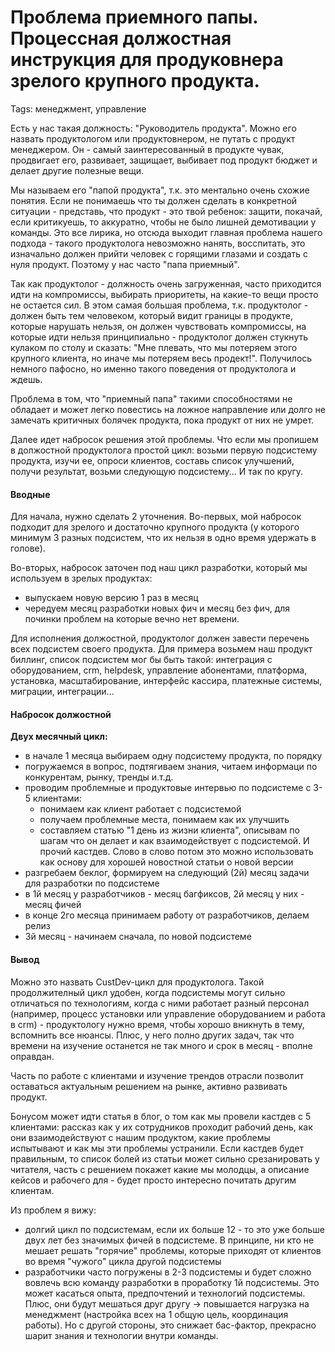 # Проблема приемного папы. Процессная должостная инструкция для продуковнера зрелого крупного продукта.
Tags: менеджмент, управление


Есть у нас такая должность: "Руководитель продукта". Можно его назвать продуктологом или продуктовнером, не путать с продукт менеджером. Он - самый заинтересованный в продукте чувак, продвигает его, развивает, защищает, выбивает под продукт бюджет и делает другие полезные вещи.

Мы называем его "папой продукта", т.к. это ментально очень схожие понятия. Если не понимаешь что ты должен сделать в конкретной ситуации - представь, что продукт - это твой ребенок: защити, покачай, если критикуешь, то аккуратно, чтобы не было лишней демотивации у команды. Это все лирика, но отсюда выходит главная проблема нашего подхода - такого продуктолога невозможно нанять, восспитать, это изначально должен прийти человек с горящими глазами и создать с нуля продукт. Поэтому у нас часто "папа приемный".

Так как продуктолог - должность очень загруженная, часто приходится идти на компромиссы, выбирать приоритеты, на какие-то вещи просто не остается сил. В этом самая большая проблема, т.к. продуктолог - должен быть тем человеком, который видит границы в продукте, которые нарушать нельзя, он должен чувствовать компромиссы, на которые идти нельзя принципиально - продуктолог должен стукнуть кулаком по столу и сказать: "Мне плевать, что мы потеряем этого крупного клиента, но иначе мы потеряем весь продект!". Получилось немного пафосно, но именно такого поведения от продуктолога и ждешь.

Проблема в том, что "приемный папа" такими способностями не обладает и может легко повестись на ложное направление или долго не замечать критичных болячек продукта, пока продукт от них не умрет.

Далее идет набросок решения этой проблемы. Что если мы пропишем в должостной продуктолога простой цикл: возьми первую подсистему продукта, изучи ее, опроси клиентов, составь список улучшений, получи результат, возьми следующую подсистему... И так по кругу.


#### Вводные

Для начала, нужно сделать 2 уточнения. Во-первых, мой набросок подходит для зрелого и достаточно крупного продукта (у которого минимум 3 разных подсистем, что их нельзя в одно время удержать в голове).

Во-вторых, набросок заточен под наш цикл разработки, который мы используем в зрелых продуктах:
  - выпускаем новую версию 1 раз в месяц
  - чередуем месяц разработки новых фич и месяц без фич, для починки проблем на которые вечно нет времени.

Для исполнения должостной, продуктолог должен завести перечень всех подсистем своего продукта. Для примера возьмем наш продукт биллинг, список подсистем мог бы быть такой: интеграция с оборудованием, crm, helpdesk, управление абонентами, платформа, установка, масштабирование, интерфейс кассира, платежные системы, миграции, интеграции...


#### Набросок должостной

**Двух месячный цикл:**

- в начале 1 месяца выбираем одну подсистему продукта, по порядку
- погружаемся в вопрос, подтягиваем знания, читаем информаци по конкурентам, рынку, тренды и.т.д.
- проводим проблемные и продуктовые интервью по подсистеме с 3-5 клиентами:
  - понимаем как клиент работает с подсистемой
  - получаем проблемные места, понимаем как их улучшить
  - составляем статью "1 день из жизни клиента", описывам по шагам что он делает и как взаимодействует с подсистемой. И прочий кастдев. Слово в слово потом это можно использовать как основу для хорошей новостной статьи о новой версии
- разгребаем беклог, формируем на следующий (2й) месяц задачи для разработки по подсистеме
- в 1й месяц у разработчиков - месяц багфиксов, 2й месяц у них - месяц фичей
- в конце 2го месяца принимаем работу от разработчиков, делаем релиз
- 3й месяц - начинаем сначала, по новой подсистеме


#### Вывод

Можно это назвать CustDev-цикл для продуктолога. Такой продолжителный цикл удобен, когда подсистемы могут сильно отличаться по технологиям, когда с ними работает разный персонал (например, процесс установки или управление оборудованием и работа в crm) - продуктологу нужно время, чтобы хорошо вникнуть в тему, вспомнить все нюансы. Плюс, у него полно других задач, так что времени на изучение останется не так много и срок в месяц - вполне оправдан.

Часть по работе с клиентами и изучение трендов отрасли позволит оставаться актуальным решением на рынке, активно развивать продукт.

Бонусом может идти статья в блог, о том как мы провели кастдев с 5 клиентами: рассказ как у их сотрудников проходит рабочий день, как они взаимодействуют с нашим продуктом, какие проблемы испытывают и как мы эти проблемы устранили. Если кастдев будет правильным, то список болей из статьи может сильно срезанировать у читателя, часть с решением покажет какие мы молодцы, а описание кейсов и рабочего для - будет просто интересно почитать другим клиентам.

Из проблем я вижу:

- долгий цикл по подсистемам, если их больше 12 - то это уже больше двух лет без значимых фичей в подсистеме. В принципе, ни кто не мешает решать "горячие" проблемы, которые приходят от клиентов во время "чужого" цикла другой подсистемы
- разработчики часто погружены в 2-3 подсистемы и будет сложно вовлечь всю команду разработки в проработку 1й подсистемы. Это может касаться опыта, предпочтений и технологий подсистемы. Плюс, они будут мешаться друг другу -> повышается нагрузка на менеджмент (настройка всех на 1 общую цель, координация работы). Но с другой стороны, это снижает бас-фактор, прекрасно шарит знания и технологии внутри команды.
